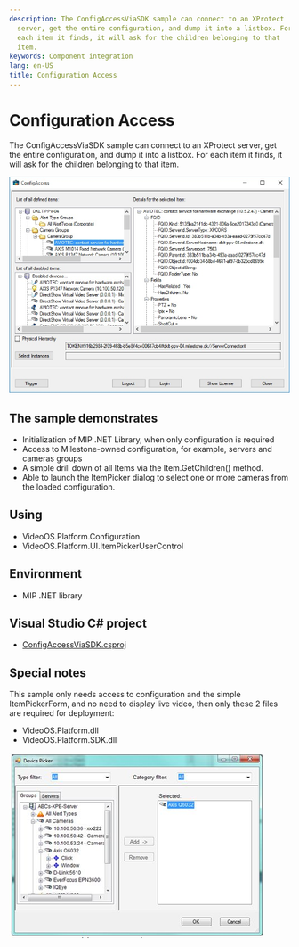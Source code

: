 ```yaml
---
description: The ConfigAccessViaSDK sample can connect to an XProtect
  server, get the entire configuration, and dump it into a listbox. For
  each item it finds, it will ask for the children belonging to that
  item.
keywords: Component integration
lang: en-US
title: Configuration Access
---
```


# Configuration Access

The ConfigAccessViaSDK sample can connect to an XProtect server, get the
entire configuration, and dump it into a listbox. For each item it
finds, it will ask for the children belonging to that item.

![Configuration Access](config_access.jpg)

## The sample demonstrates

-   Initialization of MIP .NET Library, when only configuration is
    required
-   Access to Milestone-owned configuration, for example, servers and
    cameras groups
-   A simple drill down of all Items via the Item.GetChildren() method.
-   Able to launch the ItemPicker dialog to select one or more cameras
    from the loaded configuration.

## Using

-   VideoOS.Platform.Configuration
-   VideoOS.Platform.UI.ItemPickerUserControl

## Environment

-   MIP .NET library

## Visual Studio C\# project

-   [ConfigAccessViaSDK.csproj](javascript:openLink('..\\\\ComponentSamples\\\\ConfigAccessViaSDK\\\\ConfigAccessViaSDK.csproj');)

## Special notes

This sample only needs access to configuration and the simple
ItemPickerForm, and no need to display live video, then only these 2
files are required for deployment:

-   VideoOS.Platform.dll
-   VideoOS.Platform.SDK.dll

![ItemPickerUserControl](itempickerusercontrol.jpg)
